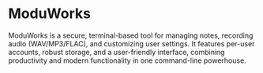 # ModuWorks
ModuWorks is a secure, terminal-based tool for managing notes, recording audio (WAV/MP3/FLAC), and customizing user settings. It features per-user accounts, robust storage, and a user-friendly interface, combining productivity and modern functionality in one command-line powerhouse.
